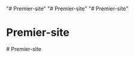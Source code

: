 "# Premier-site" 
"# Premier-site" 
"# Premier-site" 
# Premier-site
#   P r e m i e r - s i t e  
 